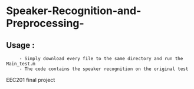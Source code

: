 # Speaker-Recognition-and-Preprocessing-

## Usage :
         - Simply download every file to the same directory and run the Main_test.m
         - The code contains the speaker recognition on the original test

EEC201 final project

